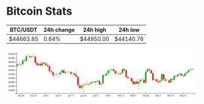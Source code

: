# Bitcoin Stats

BTC/USDT|24h change|24h high|24h low|
|---|---|---|---|
|$44663.85|0.64%|$44950.00|$44140.76|

<img src="./chart.svg">
